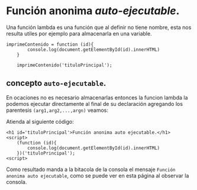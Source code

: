 <script type="text/javascript" src="../js/jquery.snippet.js"></script>
<link rel="stylesheet" type="text/css" href="../css/jquery.snippet.css" />
<link rel="stylesheet" type="text/css" href="../css/style.css" />
<script language="Javascript"  type="text/javascript">
$(function() {
	$("pre").snippet("javascript", {style:'darkness'});
});
</script>

<h1 id='tituloPrincipal'>Función anonima <i>auto-ejecutable</i>.</h1>

Una función lambda es una función que al definir no tiene nombre, esta nos resulta utiles por ejemplo para almacenarla en una variable.

	imprimeContenido = function (id){
			console.log(document.getElementById(id).innerHTML)
		}
		
		imprimeContenido('tituloPrincipal');


## concepto `auto-ejecutable`.

En ocaciones no es necesario almacenarlas entonces la funcion lambda la podemos ejecutar directamente al final de su declaración agregando los parentesis `(arg1,arg2,...,argn)` veamos:

Atienda al siguiente código:

	<h1 id='tituloPrincipal'>Función anonima auto ejecutable.</h1>
	<script>
		(function (id){
			console.log(document.getElementById(id).innerHTML)
		})('tituloPrincipal');
	<script>

Como resultado manda a la bitacola de la consola el mensaje `Función anonima auto ejecutable`, como se puede ver en esta página al observar la consola.


<script language="Javascript"  type="text/javascript">
(function (id){
    console.log(document.getElementById('tituloPrincipal').innerHTML);
})('tituloPrincipal');
</script>
